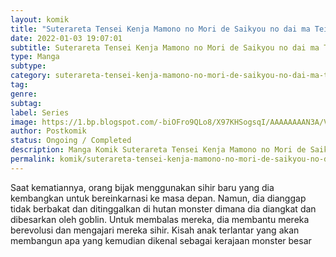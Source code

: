```yaml
---
layout: komik
title: "Suterareta Tensei Kenja Mamono no Mori de Saikyou no dai ma Teikoku o Tsukuriageru"
date: 2022-01-03 19:07:01
subtitle: Suterareta Tensei Kenja Mamono no Mori de Saikyou no dai ma Teikoku o Tsukuriageru
type: Manga
subtype: 
category: suterareta-tensei-kenja-mamono-no-mori-de-saikyou-no-dai-ma-teikoku-o-tsukuriageru
tag: 
genre: 
subtag: 
label: Series
image: https://1.bp.blogspot.com/-biOFro9QLo8/X97KHSogsqI/AAAAAAAAN3A/VRZEQLazxOIqQpFVi9uiZxaU6EUxNAqEgCLcBGAsYHQ/s72-c/suterareta-tensei-kenja-mamono-no-mori-de-saikyou-no-dai-ma-teikoku-o-tsukuriageru-165236-R1PdFH1R.jpg
author: Postkomik
status: Ongoing / Completed
description: Manga Komik Suterareta Tensei Kenja Mamono no Mori de Saikyou no dai ma Teikoku o Tsukuriageru | Bahasa Indonesia
permalink: komik/suterareta-tensei-kenja-mamono-no-mori-de-saikyou-no-dai-ma-teikoku-o-tsukuriageru/
---
```


Saat kematiannya, orang bijak menggunakan sihir baru yang dia kembangkan untuk bereinkarnasi ke masa depan. Namun, dia dianggap tidak berbakat dan ditinggalkan di hutan monster dimana dia diangkat dan dibesarkan oleh goblin. Untuk membalas mereka, dia membantu mereka berevolusi dan mengajari mereka sihir. Kisah anak terlantar yang akan membangun apa yang kemudian dikenal sebagai kerajaan monster besar
